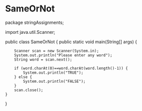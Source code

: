# SameOrNot
package stringAssignments;

import java.util.Scanner;

public class SameOrNot {
	public static void main(String[] args) {
		
    	Scanner scan = new Scanner(System.in);
    	System.out.println("Please enter any word");
    	String word = scan.next();
    	
    	if (word.charAt(0)==word.charAt(word.length()-1)) {
    		System.out.println("TRUE");
    	} else {
    		System.out.println("FALSE");
    	}
    	scan.close();
	}
}
